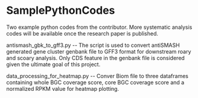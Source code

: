 # SamplePythonCodes
Two example python codes from the contributor. More systematic analysis codes will be available once the research paper is published. 


antismash_gbk_to_gff3.py -- 
The script is used to convert antiSMASH generated gene cluster genbank file to GFF3 format for downstream roary and scoary analysis. 
Only CDS feature in the genbank file is considered given the ultimate goal of this project.

data_processing_for_heatmap.py -- 
Conver Biom file to three dataframes containing whole BGC coverage score, core BGC coverage score and a normalized RPKM value for heatmap plotting. 
